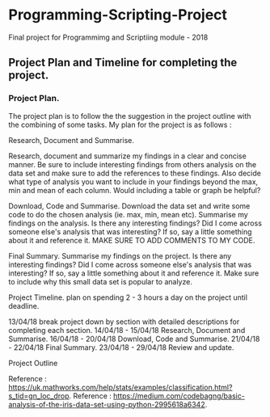 # Programming-Scripting-Project
Final project for Programmimg and Scriptiing module - 2018

## Project Plan and Timeline for completing the project.

### Project Plan.
The project plan is to follow the the suggestion in the project outline with the combining of some tasks.
My plan for the project is as follows :

Research, Document and Summarise.

Research, document and summarize my findings in a clear and concise manner.
Be sure to include interesting findings from others analysis on the data set and
make sure to add the references to these findings. Also decide what type of
analysis you want to include in your findings beyond the max, min and mean of
each column. Would including a table or graph be helpful?

Download, Code and Summarise.
Download the data set and write some code to do the chosen analysis (ie. max, min, mean etc).
Summarise my findings on the analysis. Is there any interesting findings? Did I come across
someone else's analysis that was interesting? If so, say a little something about it and reference it.
MAKE SURE TO ADD COMMENTS TO MY CODE.

Final Summary.
Summarise my findings on the project. Is there any interesting findings? Did I come across
someone else's analysis that was interesting? If so, say a little something about it and reference it.
Make sure to include why this small data set is popular to analyze.

Project Timeline.
plan on spending 2 - 3 hours a day on the project until deadline.

13/04/18 break project down by section with detailed descriptions for completing each section.
14/04/18 - 15/04/18 Research, Document and Summarise.
16/04/18 - 20/04/18 Download, Code and Summarise.
21/04/18 - 22/04/18 Final Summary.
23/04/18 - 29/04/18 Review and update.


Project Outline


Reference : https://uk.mathworks.com/help/stats/examples/classification.html?s_tid=gn_loc_drop.
Reference : https://medium.com/codebagng/basic-analysis-of-the-iris-data-set-using-python-2995618a6342.
